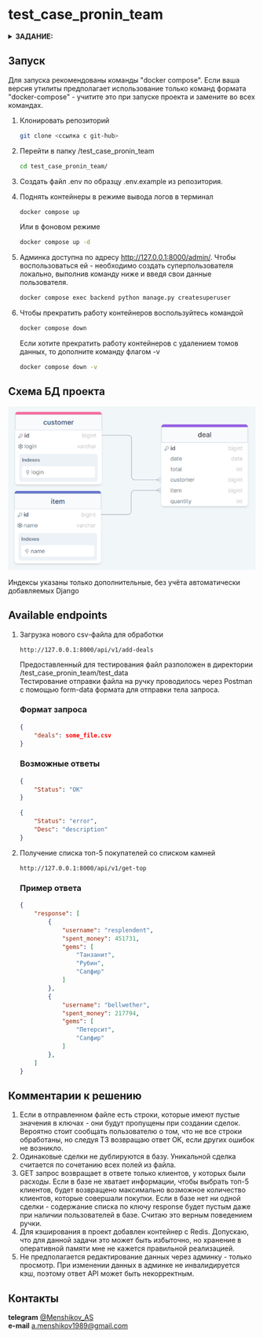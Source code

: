 # test_case_pronin_team

<details>
<summary><b>ЗАДАНИЕ:</b></summary>

<b>Задача</b>

Реализовать веб-сервис на базе django, предоставляющий REST-api и способный:

1. Принимать из POST-запроса .csv файлы для дальнейшей обработки
2. Обрабатывать типовые deals.csv файлы, содержащие истории сделок
3. Сохранять извлеченные из файла данные в БД проекта
4. Возвращать обработанные данные в ответе на GET-запрос.

<b>Требования</b>

1. Данные хранятся в реляционной БД, взаимодействие с ней осуществляется посредством django ORM.
2. Ранее загруженные версии файла deals.csv не должны влиять на результат обработки новых.
3. Эндпоинты соответствуют спецификации:

    <b>Выдача обработанных данных
    Метод: GET</b>

    В ответе содержится поле “response” со списком из 5 клиентов, потративших наибольшую сумму за весь период.  
    Каждый клиент описывается следующими полями:

    - username - логин клиента
    - spent_money - сумма потраченных средств за весь период;
    - gems - список из названий камней, которые купили как минимум двое из списка "5 клиентов, потративших наибольшую сумму за весь период", и данный клиент является одним из этих покупателей.

    <b>Загрузка файла для обработки
    Метод: POST</b>

    Аргументы:

    - deals: файл, содержащий историю сделок.

    Ответ:

    - Status: OK - файл был обработан без ошибок;
    - Status: Error, Desc: <Описание ошибки> - в процессе обработки файла произошла ошибка.

4. Приложение должно быть контейнирезировано при помощи docker;
5. Проект не использует глобальных зависимостей за исключением:  python, docker, docker-compose;
6. Readme проекта описывает весь процесс установки, запуска и работы с сервисом;
7. Требования к фронтенду не предъявляются, интерфейс взаимодействия — RestFul API;
8. Проект запускается одной командой.

<b>Будет плюсом</b>

1. Команда, используемая для запуска проекта - docker-compose up;
2. Кэширование данных, возвращаемых GET-эндпоинтом, с обеспечением достоверности ответов;
3. Сервис django работает на многопоточном WSGI-сервере;
4. API реализован на основе  DRF.

<b>Файлы</b>

deals.csv - содержит историю сделок по продаже камней. Описание полей deals.csv:

- customer - логин покупателя
- item - наименование товара
- total - сумма сделки
- quantity - количество товара, шт
- date - дата и время регистрации сделки

</details>

## Запуск

Для запуска рекомендованы команды "docker compose". Если ваша версия утилиты предполагает использование только команд формата "docker-compose" - учитите это при запуске проекта и замените во всех командах.

1. Клонировать репозиторий

    ```bash
    git clone <ссылка с git-hub>
    ```

2. Перейти в папку /test_case_pronin_team

    ```bash
    cd test_case_pronin_team/
    ```

3. Создать файл .env по образцу .env.example из репозитория.

4. Поднять контейнеры в режиме вывода логов в терминал

    ```bash
    docker compose up
    ```

    Или в фоновом режиме

    ```bash
    docker compose up -d
    ```

5. Админка доступна по адресу <http://127.0.0.1:8000/admin/>. Чтобы воспользоваться ей - необходимо создать суперпользователя локально, выполнив команду ниже и введя свои данные пользователя.

    ```bash
    docker compose exec backend python manage.py createsuperuser
    ```

6. Чтобы прекратить работу контейнеров воспользуйтесь командой

    ```bash
    docker compose down
    ```

    Если хотите прекратить работу контейнеров с удалением томов данных, то дополните команду флагом -v

    ```bash
    docker compose down -v
    ```

## Схема БД проекта

![DB](./readme_images/database.png)

Индексы указаны только дополнительные, без учёта автоматически добавляемых Django

## Available endpoints

1. Загрузка нового csv-файла для обработки

    ```text
    http://127.0.0.1:8000/api/v1/add-deals
    ```

    Предоставленный для тестирования файл разположен в директории /test_case_pronin_team/test_data  
    Тестирование отправки файла на ручку проводилось через Postman с помощью form-data формата для отправки тела запроса.

    ### Формат запроса

    ```json
    {
        "deals": some_file.csv
    }
    ```

    ### Возможные ответы

    ```json
    {
        "Status": "OK"
    }
    ```

    ```json
    {
        "Status": "error",
        "Desc": "description"
    }
    ```

2. Получение списка топ-5 покупателей со списком камней

    ```text
    http://127.0.0.1:8000/api/v1/get-top
    ```

    ### Пример ответа

    ```json
    {
        "response": [
            {
                "username": "resplendent",
                "spent_money": 451731,
                "gems": [
                    "Танзанит",
                    "Рубин",
                    "Сапфир"
                ]
            },
            {
                "username": "bellwether",
                "spent_money": 217794,
                "gems": [
                    "Петерсит",
                    "Сапфир"
                ]
            },
        ]
    }
    ```

## Комментарии к решению

1. Если в отправленном файле есть строки, которые имеют пустые значения в ключах - они будут пропущены при создании сделок. Вероятно стоит сообщать пользователю о том, что не все строки обработаны, но следуя ТЗ возвращаю ответ OK, если других ошибок не возникло.
2. Одинаковые сделки не дублируются в базу. Уникальной сделка считается по сочетанию всех полей из файла.
3. GET запрос возвращает в ответе только клиентов, у которых были расходы. Если в базе не хватает информации, чтобы выбрать топ-5 клиентов, будет возвращено максимально возможное количество клиентов, которые совершали покупки. Если в базе нет ни одной сделки - содержание списка по ключу response будет пустым даже при наличии пользователей в базе. Считаю это верным поведением ручки.
4. Для кэширования в проект добавлен контейнер с Redis. Допускаю, что для данной задачи это может быть избыточно, но хранение в оперативной памяти мне не кажется правильной реализацией.
5. Не предполагается редактирование данных через админку - только просмотр. При изменении данных в админке не инвалидируется кэш, поэтому ответ API может быть некорректным.

## Контакты

**telegram** [@Menshikov_AS](https://t.me/Menshikov_AS)  
**e-mail** <a.menshikov1989@gmail.com>
